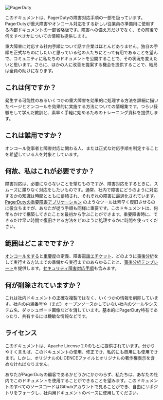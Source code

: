 ![PagerDuty](../assets/img/headers/pagerduty_logo.png)

このドキュメントは、PagerDutyの障害対応手順の一部を扱っています。PagerDutyが重大障害やオンコール対応をする新しい従業員の準備用に使用する内部ドキュメントの一部省略版です。障害への備え方だけでなく、その前後で何をすべきかについての情報も提供します。

重大障害に対応する社内手順について話す企業はほとんどありません。独自の手順を正式なものにしたいと思っている他の人たちにとって有用であることを望んで、コミュニティに私たちのドキュメントを公開することで、その状況を変えたいと思います。さらに、ほかの人に改善を提案する機会を提供することで、結局は全員の助けになります。

## これは何ですか？

発生する可能性のあるいくつかの重大障害を効果的に処理する方法を詳細に描いたページとオンコールを効果的に実施する方法についての情報集です。つらい経験をして学んだ教訓と、素早く手軽に始めるためのトレーニング資料を提供します。

## これは誰用ですか？

オンコール従事者と障害対応に関わる人、または正式な対応手順を制定することを希望している人を対象としています。

## 何故、私はこれが必要ですか？

障害対応は、必要にならないことを望むものですが、障害対応をするときに、スムーズに滞りなく対応をしたいものです。通常、社内で障害にどうのように対応するかの知識は時間とともに蓄積され、それぞれの障害に最適化されています。[PagerDutyの重要障害アプリケーション](https://www.pagerduty.com/applications/#major-incidents-application) のようなツールは素早く復旧させるのに役立ちますが、あなたが従う手順も同様に重要です。このドキュメントは、何年もかけて構築してきたことを最初から学ぶことができます。重要障害時に、できるだけ早い時間で復旧させる方法をどのように処理するかに時間を使ってください。

## 範囲はどこまでですか？

[オンコールをする](/oncall/being_oncall.md)と[重要度](/before/severity_levels.md)の定義、障害[電話エチケット](/before/call_etiquette.md)、どのように[事後分析](/after/post_mortem_process.md)をして実行する方法までの準備から実行までのあらゆることと、[事後分析テンプレート](/after/post_mortem_template.md)を提供します。[セキュリティ障害対応手順](/during/security_incident_response.md)も含みます。

## 何が削除されていますか？

これは社内ドキュメントの正確な複製ではなく、いくつかの情報を削除しています。社内の内線番号や（まだ）オープンソースかしていない社内のツールやシステム名、ダッシュボード画像などを消しています。基本的にPagerDuty特有であったり、共有するには機敏な情報などです。

## ライセンス

このドキュメントは、Apache License 2.0のもとに提供されています。分かりやすく言えば、このドキュメントの使用、修正でき、私的にも商用にも使用できます。しかし、オリジナルのLICENCEファイルとオリジナルの著作権表示を含めなければなりません。

あなたがPagerDutyの顧客であるかどうかにかかわらず、私たちは、あなたの社内でこのドキュメントを使用することができることを望みます。このドキュメントのすべてのソースコードはGithubアカウントで見ることができ、自由にリポジトリをフォークし、社内用ドキュメントのベースに使用してください。
